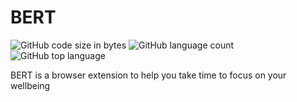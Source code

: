 # BERT

![GitHub code size in bytes](https://img.shields.io/github/languages/code-size/ReCore-sys/BERT?style=flat-square&logo=svelte)
![GitHub language count](https://img.shields.io/github/languages/count/ReCore-sys/BERT?style=flat-square&logo=svelte)
![GitHub top language](https://img.shields.io/github/languages/top/ReCore-sys/BERT?style=flat-square&logo=svelte)

BERT is a browser extension to help you take time to focus on your wellbeing
